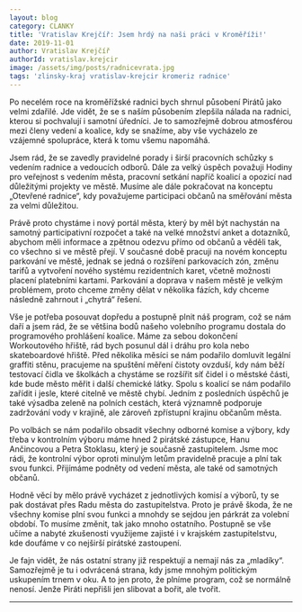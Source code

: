 ```yaml
---
layout: blog
category: CLANKY
title: 'Vratislav Krejčíř: Jsem hrdý na naši práci v Kroměříži!'
date: 2019-11-01
author: Vratislav Krejčíř
authorId: vratislav.krejcir
image: /assets/img/posts/radnicevrata.jpg  
tags: 'zlinsky-kraj vratislav-krejcir kromeriz radnice'
---
```


Po necelém roce na kroměřížské radnici bych shrnul působení Pirátů jako velmi zdařilé. Jde vidět, že se s naším působením zlepšila nálada na radnici, kterou si pochvalují i samotní úředníci. Je to samozřejmě dobrou atmosférou mezi členy vedení a koalice, kdy se snažíme, aby vše vycházelo ze vzájemné spolupráce, která k tomu všemu napomáhá.

Jsem rád, že se zavedly pravidelné porady i širší pracovních schůzky s vedením radnice a vedoucích odborů. Dále za velký úspěch považuji Hodiny pro veřejnost s vedením města, pracovní setkání napříč koalicí a opozicí nad důležitými projekty ve městě. Musíme ale dále pokračovat na konceptu „Otevřené radnice“, kdy považujeme participaci občanů na směřování města za velmi důležitou. 

Právě proto chystáme i nový portál města, který by měl být nachystán na samotný participativní rozpočet a také na velké množství anket a dotazníků, abychom měli informace a zpětnou odezvu přímo od občanů a věděli tak, co všechno si ve městě přejí. V současné době pracuji na novém konceptu parkování ve městě, jednak se jedná o rozšíření parkovacích zón, změnu tarifů a vytvoření nového systému rezidentních karet, včetně možnosti placení platebními kartami. Parkování a doprava v našem městě je velkým problémem, proto chceme změny dělat v několika fázích, kdy chceme následně zahrnout i „chytrá“ řešení.

Vše je potřeba posouvat dopředu a postupně plnit náš program, což se nám daří a jsem rád, že se většina bodů našeho volebního programu dostala do programového prohlášení koalice. Máme za sebou dokončení Workoutového hřiště, rád bych posunul dál i dráhu pro kola nebo skateboardové hřiště. Před několika měsíci se nám podařilo domluvit legální graffiti stěnu, pracujeme na spuštění měření čistoty ovzduší, kdy nám běží testovací čidla ve školkách a chystáme se rozšířit síť čidel i o městské části, kde bude město měřit i další chemické látky. Spolu s koalicí se nám podařilo zařídit i jesle, které citelně ve městě chybí. Jedním z posledních úspěchů je také výsadba zeleně na polních cestách, která významně podporuje zadržování vody v krajině, ale zároveň zpřístupní krajinu občanům města.

Po volbách se nám podařilo obsadit všechny odborné komise a výbory, kdy třeba v kontrolním výboru máme hned 2 pirátské zástupce, Hanu Ančincovou a Petra Stoklasu, který je současně zastupitelem. Jsme moc rádi, že kontrolní výbor oproti minulým letům pravidelně pracuje a plní tak svou funkci. Přijímáme podněty od vedení města, ale také od samotných občanů.

Hodně věcí by mělo právě vycházet z jednotlivých komisí a výborů, ty se pak dostávat přes Radu města do zastupitelstva. Proto je právě škoda, že ne všechny komise plní svou funkci a mnohdy se sejdou jen párkrát za volební období. To musíme změnit, tak jako mnoho ostatního. Postupně se vše učíme a nabyté zkušenosti využijeme zajisté i v krajském zastupitelstvu, kde doufáme v co nejširší pirátské zastoupení.

Je fajn vidět, že nás ostatní strany již respektují a nemají nás za „mladíky“. Samozřejmě je tu i odvrácená strana, kdy jsme mnohým politickým uskupením trnem v oku. A to jen proto, že plníme program, což se normálně nenosí. Jenže Piráti nepřišli jen slibovat a bořit, ale tvořit.

---

